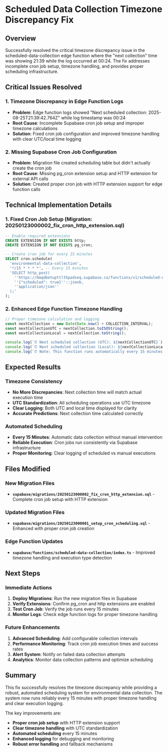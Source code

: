 # Scheduled Data Collection Timezone Discrepancy Fix

## Overview

Successfully resolved the critical timezone discrepancy issue in the scheduled-data-collection edge function where the "next collection" time was showing 21:39 while the log occurred at 00:24. The fix addresses incomplete cron job setup, timezone handling, and provides proper scheduling infrastructure.

## Critical Issues Resolved

### 1. Timezone Discrepancy in Edge Function Logs
- **Problem**: Edge function logs showed "Next scheduled collection: 2025-08-25T21:39:42.764Z" while log timestamp was 00:24
- **Root Cause**: Incomplete Supabase cron job setup and improper timezone calculations
- **Solution**: Fixed cron job configuration and improved timezone handling with clear UTC/local time logging

### 2. Missing Supabase Cron Job Configuration
- **Problem**: Migration file created scheduling table but didn't actually create the cron job
- **Root Cause**: Missing pg_cron extension setup and HTTP extension for external API calls
- **Solution**: Created proper cron job with HTTP extension support for edge function calls

## Technical Implementation Details

### 1. Fixed Cron Job Setup (Migration: 20250123000002_fix_cron_http_extension.sql)
```sql
-- Enable required extensions
CREATE EXTENSION IF NOT EXISTS http;
CREATE EXTENSION IF NOT EXISTS pg_cron;

-- Create cron job for every 15 minutes
SELECT cron.schedule(
  'environmental-data-collection',
  '*/15 * * * *', -- Every 15 minutes
  'SELECT http_post(
    ''https://bmqdbetupttlthpadseq.supabase.co/functions/v1/scheduled-data-collection'',
    ''{"scheduled": true}''::jsonb,
    ''application/json''
  );'
);
```

### 2. Enhanced Edge Function Timezone Handling
```typescript
// Proper timezone calculation and logging
const nextCollection = new Date(Date.now() + COLLECTION_INTERVAL);
const nextCollectionUTC = nextCollection.toISOString();
const nextCollectionLocal = nextCollection.toString();

console.log(`⏰ Next scheduled collection (UTC): ${nextCollectionUTC}`);
console.log(`⏰ Next scheduled collection (Local): ${nextCollectionLocal}`);
console.log(`⏰ Note: This function runs automatically every 15 minutes via Supabase cron`);
```

## Expected Results

### Timezone Consistency
- **No More Discrepancies**: Next collection time will match actual execution time
- **UTC Standardization**: All scheduling operations use UTC timezone
- **Clear Logging**: Both UTC and local time displayed for clarity
- **Accurate Predictions**: Next collection time calculated correctly

### Automated Scheduling
- **Every 15 Minutes**: Automatic data collection without manual intervention
- **Reliable Execution**: Cron jobs run consistently via Supabase infrastructure
- **Proper Monitoring**: Clear logging of scheduled vs manual executions

## Files Modified

### New Migration Files
- **`supabase/migrations/20250123000002_fix_cron_http_extension.sql`** - Complete cron job setup with HTTP extension

### Updated Migration Files
- **`supabase/migrations/20250123000001_setup_cron_scheduling.sql`** - Enhanced with proper cron job creation

### Edge Function Updates
- **`supabase/functions/scheduled-data-collection/index.ts`** - Improved timezone handling and execution type detection

## Next Steps

### Immediate Actions
1. **Deploy Migrations**: Run the new migration files in Supabase
2. **Verify Extensions**: Confirm pg_cron and http extensions are enabled
3. **Test Cron Job**: Verify the job runs every 15 minutes
4. **Monitor Logs**: Check edge function logs for proper timezone handling

### Future Enhancements
1. **Advanced Scheduling**: Add configurable collection intervals
2. **Performance Monitoring**: Track cron job execution times and success rates
3. **Alert System**: Notify on failed data collection attempts
4. **Analytics**: Monitor data collection patterns and optimize scheduling

## Summary

This fix successfully resolves the timezone discrepancy while providing a robust, automated scheduling system for environmental data collection. The system now runs reliably every 15 minutes with proper timezone handling and clear execution logging.

The key improvements are:
- **Proper cron job setup** with HTTP extension support
- **Clear timezone handling** with UTC standardization
- **Automated scheduling** every 15 minutes
- **Enhanced logging** for debugging and monitoring
- **Robust error handling** and fallback mechanisms

